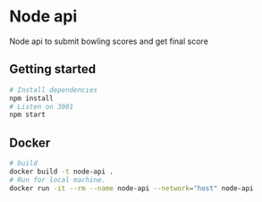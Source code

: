 # Node api
Node api to submit bowling scores and get final score

## Getting started
```bash
# Install dependencies
npm install
# Listen on 3001
npm start
```

## Docker
```bash
# build
docker build -t node-api .
# Run for local machine.
docker run -it --rm --name node-api --network="host" node-api
```
